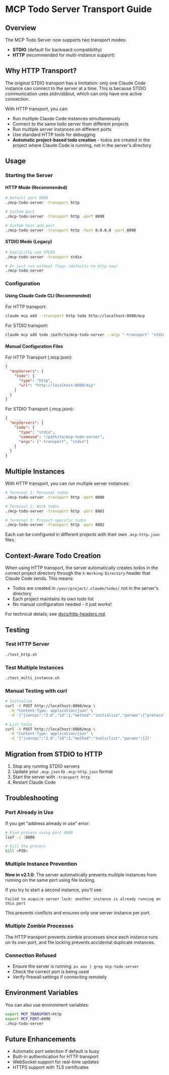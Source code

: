 # MCP Todo Server Transport Guide

## Overview

The MCP Todo Server now supports two transport modes:
- **STDIO** (default for backward compatibility)
- **HTTP** (recommended for multi-instance support)

## Why HTTP Transport?

The original STDIO transport has a limitation: only one Claude Code instance can connect to the server at a time. This is because STDIO communication uses stdin/stdout, which can only have one active connection.

With HTTP transport, you can:
- Run multiple Claude Code instances simultaneously
- Connect to the same todo server from different projects
- Run multiple server instances on different ports
- Use standard HTTP tools for debugging
- **Automatic project-based todo creation** - todos are created in the project where Claude Code is running, not in the server's directory

## Usage

### Starting the Server

#### HTTP Mode (Recommended)
```bash
# Default port 8080
./mcp-todo-server -transport http

# Custom port
./mcp-todo-server -transport http -port 8090

# Custom host and port
./mcp-todo-server -transport http -host 0.0.0.0 -port 8090
```

#### STDIO Mode (Legacy)
```bash
# Explicitly use STDIO
./mcp-todo-server -transport stdio

# Or just run without flags (defaults to http now)
./mcp-todo-server
```

### Configuration

#### Using Claude Code CLI (Recommended)

For HTTP transport:
```bash
claude mcp add --transport http todo http://localhost:8080/mcp
```

For STDIO transport:
```bash
claude mcp add todo /path/to/mcp-todo-server --args "-transport" "stdio"
```

#### Manual Configuration Files

For HTTP Transport (.mcp.json):
```json
{
  "mcpServers": {
    "todo": {
      "type": "http",
      "url": "http://localhost:8080/mcp"
    }
  }
}
```

For STDIO Transport (.mcp.json):
```json
{
  "mcpServers": {
    "todo": {
      "type": "stdio",
      "command": "/path/to/mcp-todo-server",
      "args": ["-transport", "stdio"]
    }
  }
}
```

## Multiple Instances

With HTTP transport, you can run multiple server instances:

```bash
# Terminal 1: Personal todos
./mcp-todo-server -transport http -port 8080

# Terminal 2: Work todos
./mcp-todo-server -transport http -port 8081

# Terminal 3: Project-specific todos
./mcp-todo-server -transport http -port 8082
```

Each can be configured in different projects with their own `.mcp-http.json` files.

## Context-Aware Todo Creation

When using HTTP transport, the server automatically creates todos in the correct project directory through the `X-Working-Directory` header that Claude Code sends. This means:

- Todos are created in `/your/project/.claude/todos/` not in the server's directory
- Each project maintains its own todo list
- No manual configuration needed - it just works!

For technical details, see [docs/http-headers.md](docs/http-headers.md).

## Testing

### Test HTTP Server
```bash
./test_http.sh
```

### Test Multiple Instances
```bash
./test_multi_instance.sh
```

### Manual Testing with curl
```bash
# Initialize
curl -X POST http://localhost:8080/mcp \
  -H "Content-Type: application/json" \
  -d '{"jsonrpc":"2.0","id":1,"method":"initialize","params":{"protocolVersion":"1.0.0","capabilities":{},"clientInfo":{"name":"curl","version":"1.0.0"}}}'

# List tools
curl -X POST http://localhost:8080/mcp \
  -H "Content-Type: application/json" \
  -d '{"jsonrpc":"2.0","id":2,"method":"tools/list","params":{}}'
```

## Migration from STDIO to HTTP

1. Stop any running STDIO servers
2. Update your `.mcp.json` to `.mcp-http.json` format
3. Start the server with `-transport http`
4. Restart Claude Code

## Troubleshooting

### Port Already in Use
If you get "address already in use" error:
```bash
# Find process using port 8080
lsof -i :8080

# Kill the process
kill <PID>
```

### Multiple Instance Prevention
**New in v2.1.0**: The server automatically prevents multiple instances from running on the same port using file locking.

If you try to start a second instance, you'll see:
```
Failed to acquire server lock: another instance is already running on this port
```

This prevents conflicts and ensures only one server instance per port.

### Multiple Zombie Processes
The HTTP transport prevents zombie processes since each instance runs on its own port, and file locking prevents accidental duplicate instances.

### Connection Refused
- Ensure the server is running: `ps aux | grep mcp-todo-server`
- Check the correct port is being used
- Verify firewall settings if connecting remotely

## Environment Variables

You can also use environment variables:
```bash
export MCP_TRANSPORT=http
export MCP_PORT=8090
./mcp-todo-server
```

## Future Enhancements

- Automatic port selection if default is busy
- Built-in authentication for HTTP transport
- WebSocket support for real-time updates
- HTTPS support with TLS certificates
